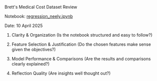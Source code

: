 Brett's Medical Cost Dataset Review

Notebook: [regression_neely.ipynb](https://github.com/bncodes19/ml-regression-neely/blob/main/regression_neely.ipynb)

Date: 10 April 2025

1. Clarity & Organization (Is the notebook structured and easy to follow?)


2. Feature Selection & Justification (Do the chosen features make sense given the objectives?)


3. Model Performance & Comparisons (Are the results and comparisons clearly explained?)


4. Reflection Quality (Are insights well thought out?)

